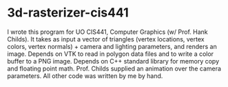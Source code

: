 # 3d-rasterizer-cis441
I wrote this program for UO CIS441, Computer Graphics (w/ Prof. Hank Childs).
It takes as input a vector of triangles (vertex locations, vertex colors, vertex normals) + camera and lighting parameters, and renders an image.
Depends on VTK to read in polygon data files and to write a color buffer to a PNG image.
Depends on C++ standard library for memory copy and floating point math.
Prof. Childs supplied an animation over the camera parameters.
All other code was written by me by hand.
